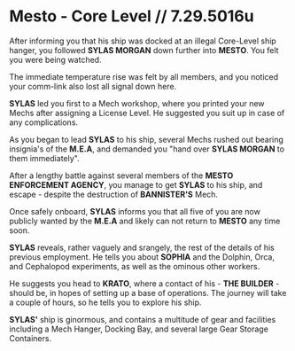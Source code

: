 # Mesto - Core Level // 7.29.5016u

After informing you that his ship was docked at an illegal Core-Level ship hanger, you followed **SYLAS MORGAN** down further into **MESTO**. You felt you were being watched.

The immediate temperature rise was felt by all members, and you noticed your comm-link also lost all signal down here.

**SYLAS** led you first to a Mech workshop, where you printed your new Mechs after assigning a License Level. He suggested you suit up in case of any complications.

As you began to lead **SYLAS** to his ship, several Mechs rushed out bearing insignia's of the **M.E.A**, and demanded you "hand over **SYLAS MORGAN** to them immediately".

After a lengthy battle against several members of the **MESTO ENFORCEMENT AGENCY**, you manage to get **SYLAS** to his ship, and escape - despite the destruction of **BANNISTER'S** Mech.

Once safely onboard, **SYLAS** informs you that all five of you are now publicly wanted by the **M.E.A** and likely can not return to **MESTO** any time soon.

**SYLAS** reveals, rather vaguely and srangely, the rest of the details of his previous employment. He tells you about **SOPHIA** and the Dolphin, Orca, and Cephalopod experiments, as well as the ominous other workers.

He suggests you head to **KRATO**, where a contact of his - **THE BUILDER** - should be, in hopes of setting up a base of operations. The journey will take a couple of hours, so he tells you to explore his ship.

**SYLAS'** ship is ginormous, and contains a multitude of gear and facilities including a Mech Hanger, Docking Bay, and several large Gear Storage Containers.